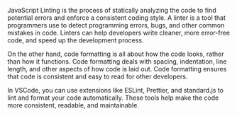 JavaScript Linting is the process of statically analyzing the code to find potential errors and enforce a consistent coding style. A linter is a tool that programmers use to detect programming errors, bugs, and other common mistakes in code. Linters can help developers write cleaner, more error-free code, and speed up the development process.

On the other hand, code formatting is all about how the code looks, rather than how it functions. Code formatting deals with spacing, indentation, line length, and other aspects of how code is laid out. Code formatting ensures that code is consistent and easy to read for other developers.

In VSCode, you can use extensions like ESLint, Prettier, and standard.js to lint and format your code automatically. These tools help make the code more consistent, readable, and maintainable.
